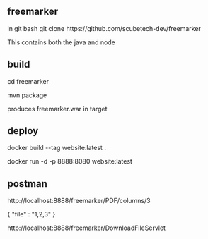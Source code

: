 freemarker
----------
<p>in git bash
git clone https://github.com/scubetech-dev/freemarker</p>

<p>This contains both the java and node</p>

build
-----
<p>cd freemarker</p>
<p>mvn package</p>

<p>produces freemarker.war in target</p>



deploy
------
<p>docker build --tag website:latest .</p>
<p>docker run -d -p 8888:8080 website:latest</p>


postman
-------
<p>http://localhost:8888/freemarker/PDF/columns/3</p>
{ "file" : "1,2,3"
}
<p>http://localhost:8888/freemarker/DownloadFileServlet</p>

